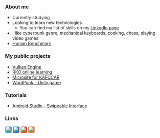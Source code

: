 ### About me

- Currently studying
- Looking to learn new technologies
  - You can find my list of skills on my [LinkedIn page][linkedin]
- I like cyberpunk genre, mechanical keyboards, cooking, chess, playing video games
- [Human Benchmark](https://humanbenchmark.com/users/61a7ac257487eb00082f3ec8)

### My public projects

- [Vulkan Engine](https://github.com/hruboson/ExoEngine)
- [RKO online learning](http://rko.tode.cz)
- [Microsite for KAFOCAR](http://www.pneumatikyzlin.cz)
- [WordPunk - Unity game](https://shiftoss.itch.io/wordpunk)


### Tutorials
- [Android Studio - Swipeable Interface](https://github.com/hruboson/swipeable-interface-android-studio-demo)


### Links

[<img style="background: #38A6ED; border-radius: 5px" align="left" alt="Twitter" width="22px" src="https://cdn.jsdelivr.net/npm/simple-icons@v3/icons/twitter.svg" />][twitter]
[<img style="background: #2079AD; border-radius: 5px" align="left" alt="LinkedIn" width="22px" src="https://cdn.jsdelivr.net/npm/simple-icons@v3/icons/linkedin.svg" />][linkedin]
[<img style="background: #EF3F19; border-radius: 5px" align="left" alt="Reddit" width="22px" src="https://cdn.jsdelivr.net/npm/simple-icons@v3/icons/reddit.svg" />][reddit]
[<img  style="background: #EA7F30; border-radius: 5px" align="left" alt="Instagram" width="22px" src="https://cdn.jsdelivr.net/npm/simple-icons@v3/icons/stackoverflow.svg" />][stackoverflow]

[website]: https://hruboson.4fan.cz
[twitter]: https://twitter.com/HrubosO
[linkedin]: https://www.linkedin.com/in/ondřej-hruboš-3b496918a/
[reddit]: https://www.reddit.com/user/Shiftoss
[stackoverflow]: https://stackoverflow.com/users/12547295/ondřej-hruboš
